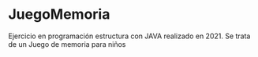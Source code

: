 # JuegoMemoria
Ejercicio en programación estructura con JAVA realizado en 2021. Se trata de un Juego de memoria para niños
